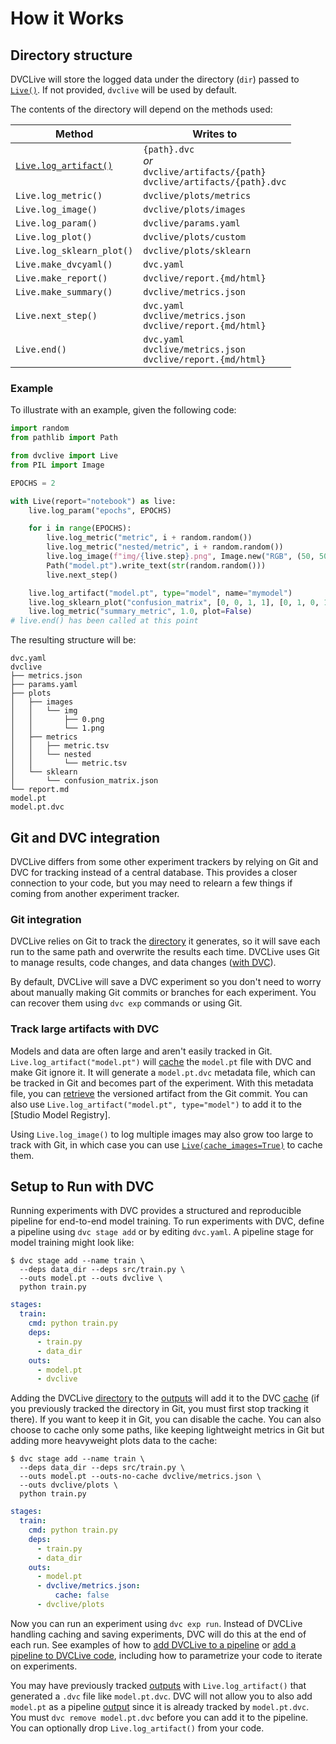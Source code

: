 # How it Works

## Directory structure

DVCLive will store the logged data under the directory (`dir`) passed to
[`Live()`](/doc/dvclive/live). If not provided, `dvclive` will be used by
default.

The contents of the directory will depend on the methods used:

| Method                                                  | Writes to                                                                            |
| ------------------------------------------------------- | ------------------------------------------------------------------------------------ |
| [`Live.log_artifact()`](/doc/dvclive/live/log_artifact) | `{path}.dvc`<br>_or_<br>`dvclive/artifacts/{path}`<br>`dvclive/artifacts/{path}.dvc` |
| `Live.log_metric()`                                     | `dvclive/plots/metrics`                                                              |
| `Live.log_image()`                                      | `dvclive/plots/images`                                                               |
| `Live.log_param()`                                      | `dvclive/params.yaml`                                                                |
| `Live.log_plot()`                                       | `dvclive/plots/custom`                                                               |
| `Live.log_sklearn_plot()`                               | `dvclive/plots/sklearn`                                                              |
| `Live.make_dvcyaml()`                                   | `dvc.yaml`                                                                           |
| `Live.make_report()`                                    | `dvclive/report.{md/html}`                                                           |
| `Live.make_summary()`                                   | `dvclive/metrics.json`                                                               |
| `Live.next_step()`                                      | `dvc.yaml`<br>`dvclive/metrics.json`<br>`dvclive/report.{md/html}`                   |
| `Live.end()`                                            | `dvc.yaml`<br>`dvclive/metrics.json`<br>`dvclive/report.{md/html}`                   |

### Example

To illustrate with an example, given the following code:

```python
import random
from pathlib import Path

from dvclive import Live
from PIL import Image

EPOCHS = 2

with Live(report="notebook") as live:
    live.log_param("epochs", EPOCHS)

    for i in range(EPOCHS):
        live.log_metric("metric", i + random.random())
        live.log_metric("nested/metric", i + random.random())
        live.log_image(f"img/{live.step}.png", Image.new("RGB", (50, 50), (i, i, i)))
        Path("model.pt").write_text(str(random.random()))
        live.next_step()

    live.log_artifact("model.pt", type="model", name="mymodel")
    live.log_sklearn_plot("confusion_matrix", [0, 0, 1, 1], [0, 1, 0, 1])
    live.log_metric("summary_metric", 1.0, plot=False)
# live.end() has been called at this point
```

The resulting structure will be:

```
dvc.yaml
dvclive
├── metrics.json
├── params.yaml
├── plots
│   ├── images
│   │   └── img
│   │       ├── 0.png
│   │       └── 1.png
│   ├── metrics
│   │   ├── metric.tsv
│   │   └── nested
│   │       └── metric.tsv
│   └── sklearn
│       └── confusion_matrix.json
└── report.md
model.pt
model.pt.dvc
```

## Git and DVC integration

DVCLive differs from some other experiment trackers by relying on Git and DVC
for tracking instead of a central database. This provides a closer connection to
your code, but you may need to relearn a few things if coming from another
experiment tracker.

### Git integration

DVCLive relies on Git to track the [directory] it generates, so it will save
each run to the same path and overwrite the results each time. DVCLive uses Git
to manage results, code changes, and data changes
([with DVC](#track-large-artifacts-with-dvc)).

By default, DVCLive will save a <abbr>DVC experiment</abbr> so you don't need to
worry about manually making Git commits or branches for each experiment. You can
recover them using `dvc exp` commands or using Git.

### Track large artifacts with DVC

Models and data are often large and aren't easily tracked in Git.
`Live.log_artifact("model.pt")` will [cache] the `model.pt` file with DVC and
make Git ignore it. It will generate a `model.pt.dvc` metadata file, which can
be tracked in Git and becomes part of the experiment. With this metadata file,
you can [retrieve](/doc/start/data-management/data-versioning#retrieving) the
versioned artifact from the Git commit. You can also use
`Live.log_artifact("model.pt", type="model")` to add it to the [Studio Model
Registry].

Using `Live.log_image()` to log multiple images may also grow too large to track
with Git, in which case you can use
[`Live(cache_images=True)`](/doc/dvclive/live#parameters) to cache them.

## Setup to Run with DVC

Running experiments with DVC provides a structured and reproducible
<abbr>pipeline</abbr> for end-to-end model training. To run experiments with
DVC, define a pipeline using `dvc stage add` or by editing `dvc.yaml`. A
pipeline stage for model training might look like:

<toggle>
<tab title="CLI">

```cli
$ dvc stage add --name train \
  --deps data_dir --deps src/train.py \
  --outs model.pt --outs dvclive \
  python train.py
```

</tab>
<tab title="YAML">

```yaml
stages:
  train:
    cmd: python train.py
    deps:
      - train.py
      - data_dir
    outs:
      - model.pt
      - dvclive
```

</tab>
</toggle>

Adding the DVCLive [directory] to the [outputs] will add it to the DVC [cache]
(if you previously tracked the directory in Git, you must first stop tracking it
there). If you want to keep it in Git, you can disable the cache. You can also
choose to cache only some paths, like keeping lightweight metrics in Git but
adding more heavyweight plots data to the cache:

<toggle>
<tab title="CLI">

```cli
$ dvc stage add --name train \
  --deps data_dir --deps src/train.py \
  --outs model.pt --outs-no-cache dvclive/metrics.json \
  --outs dvclive/plots \
  python train.py
```

</tab>
<tab title="YAML">

```yaml
stages:
  train:
    cmd: python train.py
    deps:
      - train.py
      - data_dir
    outs:
      - model.pt
      - dvclive/metrics.json:
          cache: false
      - dvclive/plots
```

</tab>
</toggle>

Now you can run an experiment using `dvc exp run`. Instead of DVCLive handling
caching and saving experiments, DVC will do this at the end of each run. See
examples of how to [add DVCLive to a pipeline] or [add a pipeline to DVCLive
code], including how to parametrize your code to iterate on experiments.

<admon type="tip">

You may have previously tracked [outputs] with `Live.log_artifact()` that
generated a `.dvc` file like `model.pt.dvc`. DVC will not allow you to also add
`model.pt` as a pipeline [output][outputs] since it is already tracked by
`model.pt.dvc`. You must `dvc remove model.pt.dvc` before you can add it to the
pipeline. You can optionally drop `Live.log_artifact()` from your code.

</admon>

[directory]: /doc/dvclive/how-it-works#directory-structure
[cache]: /doc/start/data-management/data-versioning
[outputs]: /doc/user-guide/pipelines/defining-pipelines#outputs
[dependencies]: /doc/user-guide/pipelines/defining-pipelines#simple-dependencies
[pipeline]: /doc/start/experiments/experiment-pipelines
[generates]: /doc/dvclive/live/make_dvcyaml
[add DVCLive to a pipeline]: /doc/start/data-management/metrics-parameters-plots
[add a pipeline to DVCLive code]: /doc/start/experiments/experiment-pipelines
